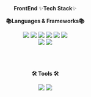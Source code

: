 

<div align="center">
<strong>FrontEnd</strong>
✨<strong>Tech Stack</strong>✨

<br/>

<strong>📚Languages & Frameworks📚</strong>
<br/>

<img src="https://img.shields.io/badge/Java-007396?style=flat&logo=Java&logoColor=white"> 
<img src="https://img.shields.io/badge/HTML5-E34F26?style=flat&logo=HTML5&logoColor=white">
<img src="https://img.shields.io/badge/CSS3-%231572B6?style=flat&logo=CSS3&logoColor=white">
<img src="https://img.shields.io/badge/JavaScript-F7DF1E?style=flat&logo=JavaScript&logoColor=white">
<img src="https://img.shields.io/badge/C-00599C?style=flat&logo=&logoColor=white">
<img src="https://img.shields.io/badge/React-61DAFB?style=flat&logo=React&logoColor=white">
<br/>
<img src="https://img.shields.io/badge/Python-3776AB?style=flat&logo=Python&logoColor=white">
<img src="https://img.shields.io/badge/StyledComponents-1025530?style=flat&logo=Styled-components&logoColor=white">

<br/><br/>

<strong>🛠️ Tools 🛠️</strong>

<img src="https://img.shields.io/badge/Notion-100100100?style=flat&logo=Notion&logoColor=white">
<img src="https://img.shields.io/badge/GitHub-181717?style=flat&logo=GitHub&logoColor=white">

</div>

<!--
**kyojune76/kyojune76** is a ✨ _special_ ✨ repository because its `README.md` (this file) appears on your GitHub profile.

Here are some ideas to get you started:

- 🔭 I’m currently working on ...
- 🌱 I’m currently learning ...
- 👯 I’m looking to collaborate on ...
- 🤔 I’m looking for help with ...
- 💬 Ask me about ...
- 📫 How to reach me: ...
- 😄 Pronouns: ...
- ⚡ Fun fact: ...
-->
